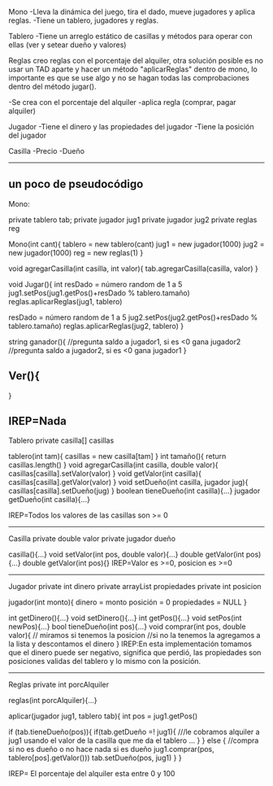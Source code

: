 Mono
-Lleva la dinámica del juego, tira el dado, mueve jugadores y aplica reglas.
-Tiene un tablero, jugadores y reglas.

Tablero
-Tiene un arreglo estático de casillas y métodos para operar con ellas (ver y setear dueño y valores)

Reglas
creo reglas con el porcentaje del alquiler, otra solución posible es no usar un TAD aparte y hacer un método "aplicarReglas" dentro de mono, lo importante es que se use algo y no se hagan todas las comprobaciones dentro del método jugar().

-Se crea con el porcentaje del alquiler
-aplica regla (comprar, pagar alquiler)

Jugador
-Tiene el dinero y las propiedades del jugador
-Tiene la posición del jugador

Casilla
-Precio
-Dueño

--------------
un poco de pseudocódigo
--------------
Mono:

private tablero tab;
private jugador jug1
private jugador jug2
private reglas reg

Mono(int cant){
   tablero = new tablero(cant)
   jug1 = new jugador(1000) 
   jug2 = new jugador(1000)
   reg = new reglas(1) 
}

void agregarCasilla(int casilla, int valor){
  tab.agregarCasilla(casilla, valor)
}

void Jugar(){
   int resDado = número random de 1 a 5
   jug1.setPos(jug1.getPos()+resDado % tablero.tamaño)
   reglas.aplicarReglas(jug1, tablero)

   resDado = número random de 1 a 5
   jug2.setPos(jug2.getPos()+resDado % tablero.tamaño)
   reglas.aplicarReglas(jug2, tablero)
}

string ganador(){
//pregunta saldo a jugador1, si es <0 gana jugador2
//pregunta saldo a jugador2, si es <0 gana jugador1
}

Ver(){
---
}

IREP=Nada
--------------
Tablero
private casilla[] casillas

tablero(int tam){
  casillas = new casilla[tam]
}
int tamaño(){
  return casillas.length()
}
void agregarCasilla(int casilla, double valor){
  casillas[casilla].setValor(valor)
}
void getValor(int casilla){
  casillas[casilla].getValor(valor)
}
void setDueño(int casilla, jugador jug){
  casillas[casilla].setDueño(jug)
}
boolean tieneDueño(int casilla){...}
jugador getDueño(int casilla){...}

IREP=Todos los valores de las casillas son >= 0 

--------------
Casilla
private double valor
private jugador dueño

casilla(){...}
void setValor(int pos, double valor){...}
double getValor(int pos){...}
double getValor(int pos){}
IREP=Valor es >=0, posicion es >=0

--------------
Jugador
private int dinero
private arrayList<int> propiedades
private int posicion

jugador(int monto){
   dinero = monto
   posición = 0
   propiedades = NULL
}

int getDinero(){...}
void setDinero(){...}
int getPos(){...}
void setPos(int newPos){...}
bool tieneDueño(int pos){...}
void comprar(int pos, double valor){
   // miramos si tenemos la posicion
   //si no la tenemos la agregamos a la lista y descontamos el dinero
}
IREP:En esta implementación tomamos que el dinero puede ser negativo, significa que perdió, las propiedades son posiciones validas del tablero y lo mismo con la posición.

--------------
Reglas
private int porcAlquiler

reglas(int porcAlquiler){...}

aplicar(jugador jug1, tablero tab){
int pos = jug1.getPos()

if (tab.tieneDueño(pos)){
   if(tab.getDueño =! jug1){ ///le cobramos alquiler a jug1 usando el valor de la casilla que me da el tablero
      ... 
      }
}
else { //compra si no es dueño o no hace nada si es dueño
   jug1.comprar(pos, tablero[pos].getValor()))
   tab.setDueño(pos, jug1)
   }
}

IREP= El porcentaje del alquiler esta entre 0 y 100
